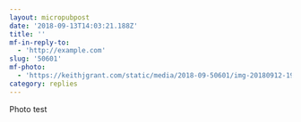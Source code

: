 ```yaml
---
layout: micropubpost
date: '2018-09-13T14:03:21.188Z'
title: ''
mf-in-reply-to:
  - 'http://example.com'
slug: '50601'
mf-photo:
  - 'https://keithjgrant.com/static/media/2018-09-50601/img-20180912-193324.jpg'
category: replies
---
```

Photo test
